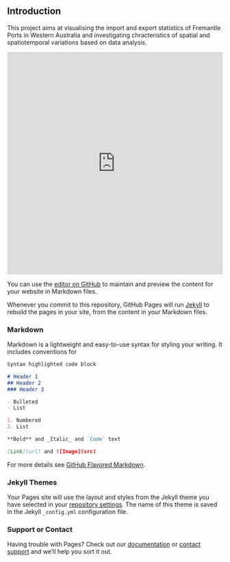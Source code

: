 ## Introduction

This project aims at visualising the import and export statistics of Fremantle Ports in Western Australia and investigating chracteristics of spatial and spatiotemporal variations based on data analysis. 

<iframe width="100%" height="520" frameborder="0" src="https://zacksong.carto.com/builder/bc979aad-803d-4659-a4c3-e122874944ae/embed" allowfullscreen webkitallowfullscreen mozallowfullscreen oallowfullscreen msallowfullscreen></iframe>
</ br>



You can use the [editor on GitHub](https://github.com/zacksong/ports/edit/master/README.md) to maintain and preview the content for your website in Markdown files.

Whenever you commit to this repository, GitHub Pages will run [Jekyll](https://jekyllrb.com/) to rebuild the pages in your site, from the content in your Markdown files.

### Markdown

Markdown is a lightweight and easy-to-use syntax for styling your writing. It includes conventions for

```markdown
Syntax highlighted code block

# Header 1
## Header 2
### Header 3

- Bulleted
- List

1. Numbered
2. List

**Bold** and _Italic_ and `Code` text

[Link](url) and ![Image](src)
```

For more details see [GitHub Flavored Markdown](https://guides.github.com/features/mastering-markdown/).

### Jekyll Themes

Your Pages site will use the layout and styles from the Jekyll theme you have selected in your [repository settings](https://github.com/zacksong/ports/settings). The name of this theme is saved in the Jekyll `_config.yml` configuration file.

### Support or Contact

Having trouble with Pages? Check out our [documentation](https://help.github.com/categories/github-pages-basics/) or [contact support](https://github.com/contact) and we’ll help you sort it out.
